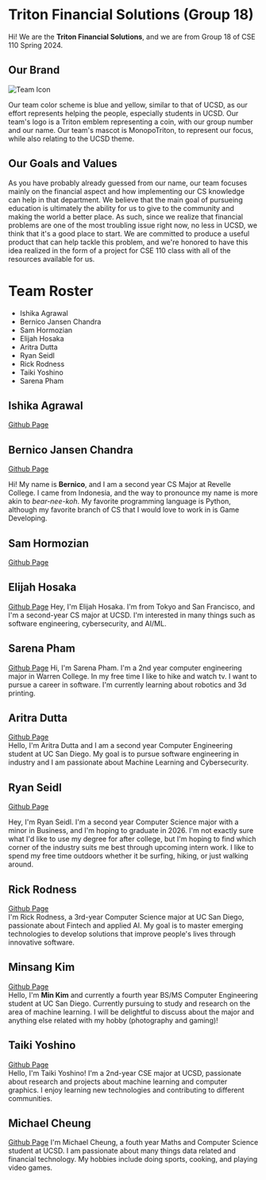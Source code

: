 # Triton Financial Solutions (Group 18)
Hi! We are the **Triton Financial Solutions**, and we are from Group 18 of CSE 110 Spring 2024.

## Our Brand
![Team Icon](/../main/admin/branding/icon.png)

Our team color scheme is blue and yellow, similar to that of UCSD, as our effort represents helping the people, especially students in UCSD.
Our team's logo is a Triton emblem representing a coin, with our group number and our name.
Our team's mascot is MonopoTriton, to represent our focus, while also relating to the UCSD theme.

## Our Goals and Values
As you have probably already guessed from our name, our team focuses mainly on the financial aspect and how implementing our CS knowledge can help in that department. We believe that the main goal of pursueing education is ultimately the ability for us to give to the community and making the world a better place. As such, since we realize that financial problems are one of the most troubling issue right now, no less in UCSD, we think that it's a good place to start. We are committed to produce a useful product that can help tackle this problem, and we're honored to have this idea realized in the form of a project for CSE 110 class with all of the resources available for us.

# Team Roster
- Ishika Agrawal
- Bernico Jansen Chandra
- Sam Hormozian
- Elijah Hosaka
- Aritra Dutta
- Ryan Seidl
- Rick Rodness
- Taiki Yoshino
- Sarena Pham

## Ishika Agrawal
[Github Page](https://github.com/ishikaa2504/cse110/)

## Bernico Jansen Chandra
[Github Page](https://github.com/BernicoJC)

Hi! My name is **Bernico**, and I am a second year CS Major at Revelle College. I came from Indonesia, and the way to pronounce my name is more akin to _bear-nee-koh_. My favorite programming language is Python, although my favorite branch of CS that I would love to work in is Game Developing.


## Sam Hormozian
[Github Page](https://samhormozian1.github.io/CSE110GithubPagesProject/)

## Elijah Hosaka
[Github Page](https://elijah-hosaka.github.io/cse110-lab-1/)
Hey, I'm Elijah Hosaka. I'm from Tokyo and San Francisco, and I'm a second-year CS major at UCSD. I'm interested in many things such as software engineering, cybersecurity, and AI/ML.

## Sarena Pham
[Github Page](https://github.com/sarenap/GitHub-Pages-/blob/indexbranch/index.md)
Hi, I'm Sarena Pham. I'm a 2nd year computer engineering major in Warren College. In my free time I like to hike and watch tv.  I want to pursue a career in software. I'm currently learning about robotics and 3d printing.

## Aritra Dutta
[Github Page](https://ar-dutta2026.github.io/Lab1/)<br>
Hello, I'm Aritra Dutta and I am a second year Computer Engineering student at UC San Diego. My goal is to pursue software engineering in industry and I am passionate about Machine Learning and Cybersecurity. 

## Ryan Seidl
[Github Page](https://rseidl25.github.io/cse110-lab-1/)

Hey, I'm Ryan Seidl. I'm a second year Computer Science major with a minor in Business, and I'm hoping to graduate in 2026. I'm not exactly sure what I'd like to use my degree for after college, but I'm hoping to find which corner of the industry suits me best through upcoming intern work. I like to spend my free time outdoors whether it be surfing, hiking, or just walking around. 

## Rick Rodness
[Github Page](https://github.com/rickrodness/CSE-110-Lab-1)  
I'm Rick Rodness, a 3rd-year Computer Science major at UC San Diego, passionate about Fintech and applied AI. My goal is to master emerging technologies to develop solutions that improve people's lives through innovative software.

## Minsang Kim
[Github Page](https://github.com/minsang011/cse110_lab1)<br>
Hello, I'm **Min Kim** and currently a fourth year BS/MS Computer Engineering student at UC San Diego. Currently pursuing to study and research on the area of machine learning. I will be delightful to discuss about the major and anything else related with my hobby (photography and gaming)!

## Taiki Yoshino 
[Github Page](https://taiki-yoshino.github.io/cse110-lab1/)  
Hello, I'm Taiki Yoshino! I'm a 2nd-year CSE major at UCSD, passionate about research and projects about machine learning and computer graphics. I enjoy learning new technologies and contributing to different communities.

## Michael Cheung
[Github Page](https://michaelcheungkm.github.io/GitHub-Pages/)
I'm Michael Cheung, a fouth year Maths and Computer Science student at UCSD. I am passionate about many things data related and financial technology. My hobbies include doing sports, cooking, and playing video games.
